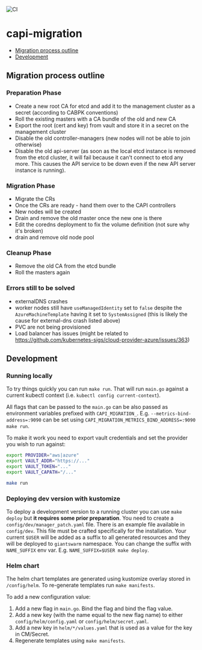 ![CI](https://github.com/giantswarm/capi-migration/actions/workflows/ci.yaml/badge.svg)

# capi-migration

- [Migration process outline](#migration-process-outline)
- [Development](#development)

## Migration process outline

### Preparation Phase

 * Create a new root CA for etcd and add it to the management cluster as a secret (according to CABPK conventions)
 * Roll the existing masters with a CA bundle of the old and new CA
 * Export the root (cert and key) from vault and store it in a secret on the management cluster
 * Disable the old controller-managers (new nodes will not be able to join otherwise)
 * Disable the old api-server (as soon as the local etcd instance is removed from the etcd cluster, it will fail because it can't connect to etcd any more. This causes the API service to be down even if the new API server instance is running).

### Migration Phase

 * Migrate the CRs
 * Once the CRs are ready - hand them over to the CAPI controllers
 * New nodes will be created
 * Drain and remove the old master once the new one is there
 * Edit the coredns deployment to fix the volume definition (not sure why it's broken)
 * drain and remove old node pool

### Cleanup Phase

 * Remove the old CA from the etcd bundle
 * Roll the masters again

### Errors still to be solved

 * externalDNS crashes
 * worker nodes still have `useManagedIdentity` set to `false` despite the `AzureMachineTemplate` having it set to `SystemAssigned`  (this is likely the cause for external-dns crash listed above)
 * PVC are not being provisioned
 * Load balancer has issues (might be related to https://github.com/kubernetes-sigs/cloud-provider-azure/issues/363)

## Development

### Running locally

To try things quickly you can run `make run`. That will run `main.go` against
a current kubectl context (i.e. `kubectl config current-context`).

All flags that can be passed to the `main.go` can be also passed as environment
variables prefixed with `CAPI_MIGRATION_`. E.g. `--metrics-bind-address=:9090`
can be set using `CAPI_MIGRATION_METRICS_BIND_ADDRESS=:9090 make run`.

To make it work you need to export vault credentials and set the provider you
wish to run against:

```sh
export PROVIDER="aws|azure"
export VAULT_ADDR="https://..."
export VAULT_TOKEN="..."
export VAULT_CAPATH="/..."

make run
```

### Deploying dev version with kustomize

To deploy a development version to a running cluster you can use `make deploy`
but **it requires some prior preparation**. You need to create
a `config/dev/manager_patch.yaml` file. There is an example file available in
`config/dev`. This file must be crafted specifically for the installation. Your
current `$USER` will be added as a suffix to all generated resources and they
will be deployed to `giantswarm` namespace. You can change the suffix with
`NAME_SUFFIX` env var. E.g. `NAME_SUFFIX=$USER make deploy`.

### Helm chart

The helm chart templates are generated using kustomize overlay stored in
`/config/helm`. To re-generate templates run `make manifests`.

To add a new configuration value:

1. Add a new flag in `main.go`. Bind the flag and bind the flag value.
2. Add a new key (with the name equal to the new flag name) to either
   `config/helm/config.yaml` or `config/helm/secret.yaml`.
3. Add a new key in `helm/*/values.yaml` that is used as a value for the key in
   CM/Secret.
4. Regenerate templates using `make manifests`.
